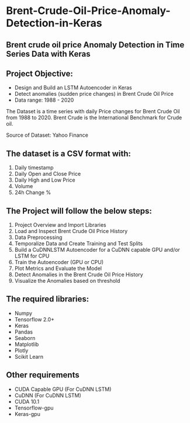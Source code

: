 # Brent-Crude-Oil-Price-Anomaly-Detection-in-Keras

## Brent crude oil price Anomaly Detection in Time Series Data with Keras

## Project Objective:
- Design and Build an LSTM Autoencoder in Keras
- Detect anomalies (sudden price changes) in Brent Crude Oil Price
- Data range: 1988 - 2020

The Dataset is a time series with daily Price changes for Brent Crude Oil from 1988 to 2020. 
Brent Crude is the International Benchmark for Crude oil. 

Source of Dataset: Yahoo Finance

## The dataset is a CSV format with: 
1. Daily timestamp
2. Daily Open and Close Price
3. Daily High and Low Price
4. Volume
5. 24h Change %

## The Project will follow the below steps:
1. Project Overview and Import Libraries
2. Load and Inspect Brent Crude Oil Price History
3. Data Preprocessing
4. Temporalize Data and Create Training and Test Splits
5. Build a CuDNNLSTM Autoencoder for a CuDNN capable GPU and/or LSTM for CPU
6. Train the Autoencoder (GPU or CPU)
7. Plot Metrics and Evaluate the Model
8. Detect Anomalies in the Brent Crude Oil Price History
9. Visualize the Anomalies based on threshold

## The required libraries:
- Numpy
- Tensorflow 2.0+
- Keras
- Pandas
- Seaborn
- Matplotlib
- Plotly
- Scikit Learn

## Other requirements
- CUDA Capable GPU (For CuDNN LSTM)
- CuDNN (For CuDNN LSTM)
- CUDA 10.1
- Tensorflow-gpu 
- Keras-gpu
